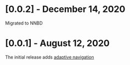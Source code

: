 # [0.0.2] - December 14, 2020

Migrated to NNBD

# [0.0.1] - August 12, 2020

The initial release adds [adaptive navigation](https://material.io/design/layout/responsive-layout-grid.html#ui-regions)
